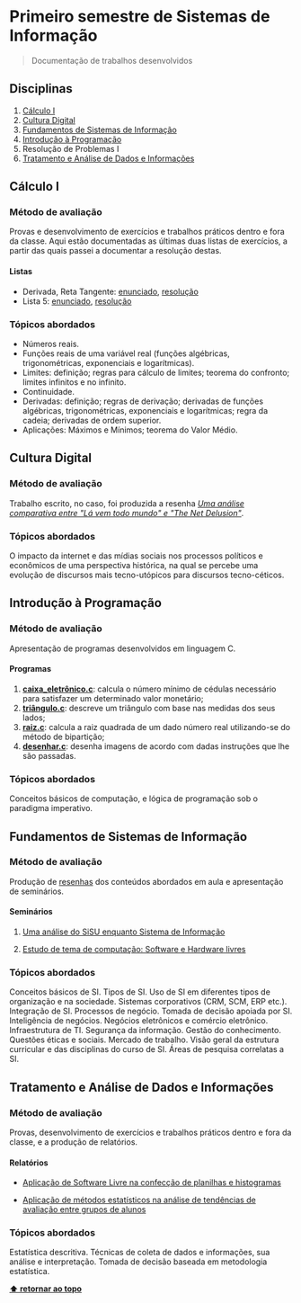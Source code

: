 # Primeiro semestre de Sistemas de Informação

> Documentação de trabalhos desenvolvidos

## Disciplinas

1. [Cálculo I](#cálculo-I)
2. [Cultura Digital](#cultura-digital)
3. [Fundamentos de Sistemas de Informação](#fundamentos-de-sistemas-de-informação)
4. [Introdução à Programação](#introdução-à-programação)
5. Resolução de Problemas I
6. [Tratamento e Análise de Dados e Informações](#tratamento-e-análise-de-dados-e-informações)

## Cálculo I

### Método de avaliação

Provas e desenvolvimento de exercícios e trabalhos práticos dentro e fora da classe. Aqui estão documentadas as últimas duas listas de exercícios, a partir das quais passei a documentar a resolução destas.

#### Listas

- Derivada, Reta Tangente: [enunciado](Cálculo-I/Listas/Lista_Derivada_retaTangente.pdf), [resolução](Cálculo-I/Listas/Gabarito-da-Lista-"Derivada,-Reta-Tangente".pdf)
- Lista 5: [enunciado](Cálculo-I/Listas/Gabarito-Lista_5.pdf), [resolução](Cálculo-I/Listas/Gabarito-Lista-5.pdf)

### Tópicos abordados

- Números reais.
- Funções reais de uma variável real (funções algébricas, trigonométricas, exponenciais e logarítmicas).
- Limites: definição; regras para cálculo de limites; teorema do confronto; limites infinitos e no infinito.
- Continuidade.
- Derivadas: definição; regras de derivação; derivadas de funções algébricas, trigonométricas, exponenciais e logarítmicas; regra da cadeia; derivadas de ordem superior.
- Aplicações: Máximos e Mínimos; teorema do Valor Médio.

## Cultura Digital

### Método de avaliação

Trabalho escrito, no caso, foi produzida a resenha *[Uma análise comparativa entre "Lá vem todo mundo" e "The Net Delusion"](Cultura-Digital/Uma-análise-comparativa-entre-"Lá-vem-todo-mundo"-e-"The-Net-Delusion")*.

### Tópicos abordados

O impacto da internet e das mídias sociais nos processos políticos e econômicos de uma perspectiva histórica, na qual se percebe uma evolução de discursos mais tecno-utópicos para discursos tecno-céticos.

## Introdução à Programação

### Método de avaliação

Apresentação de programas desenvolvidos em linguagem C.

#### Programas

1. **[caixa_eletrônico.c](Introdução-à-Programação/EP1/caixa_eletrônico.c)**: calcula o número mínimo de cédulas necessário para satisfazer um determinado valor monetário;
2. **[triângulo.c](Introdução-à-Programação/EP1/triângulo.c)**: descreve um triângulo com base nas medidas dos seus lados;
3. **[raiz.c](Introdução-à-Programação/EP2/raiz.c)**: calcula a raiz quadrada de um dado número real utilizando-se do método de bipartição;
4. **[desenhar.c](Introdução-à-Programação/EP2/desenhar.c)**: desenha imagens de acordo com dadas instruções que lhe são passadas.

### Tópicos abordados

Conceitos básicos de computação, e lógica de programação sob o paradigma imperativo.

## Fundamentos de Sistemas de Informação

### Método de avaliação

Produção de [resenhas]() dos conteúdos abordados em aula e apresentação de seminários.

#### Seminários

1. [Uma análise do SiSU enquanto Sistema de Informação](https://htp.live/videos/watch/4cc10b60-426e-4abe-a73a-1c18a60b028f)

2. [Estudo de tema de computação: Software e Hardware livres](https://htp.live/videos/watch/d47af8d9-151f-4655-bdc4-03684b4dee88)

### Tópicos abordados

Conceitos básicos de SI. Tipos de SI. Uso de SI em diferentes tipos de organização e na sociedade. Sistemas corporativos (CRM, SCM, ERP etc.). Integração de SI. Processos de negócio. Tomada de decisão apoiada por SI. Inteligência de negócios. Negócios eletrônicos e comércio eletrônico. Infraestrutura de TI. Segurança da informação. Gestão do conhecimento. Questões éticas e sociais. Mercado de trabalho. Visão geral da estrutura curricular e das disciplinas do curso de SI. Áreas de pesquisa correlatas a SI.

## Tratamento e Análise de Dados e Informações

### Método de avaliação

Provas, desenvolvimento de exercícios e trabalhos práticos dentro e fora da classe, e a produção de relatórios.

#### Relatórios

- [Aplicação de Software Livre na confecção de planilhas e histogramas](tratamento-e-análise-de-dados-e-Informações/relatórios/01---aplicação-de-software-livre-na-confecção-de-planilhas-e-histogramas.pdf)

- [Aplicação de métodos estatísticos na análise de tendências de avaliação entre grupos de alunos](tratamento-e-análise-de-dados-e-Informações/relatórios/03---aplicação-de-métodos-estatísticos-na-análise-de-tendências-de-avaliação-entre-grupos-de-alunos.pdf)

### Tópicos abordados

Estatística descritiva. Técnicas de coleta de dados e informações, sua análise e interpretação. Tomada de decisão baseada em metodologia estatística.


**[⬆ retornar ao topo](#primeiro-semestre-de-sistemas-de-informação)**
